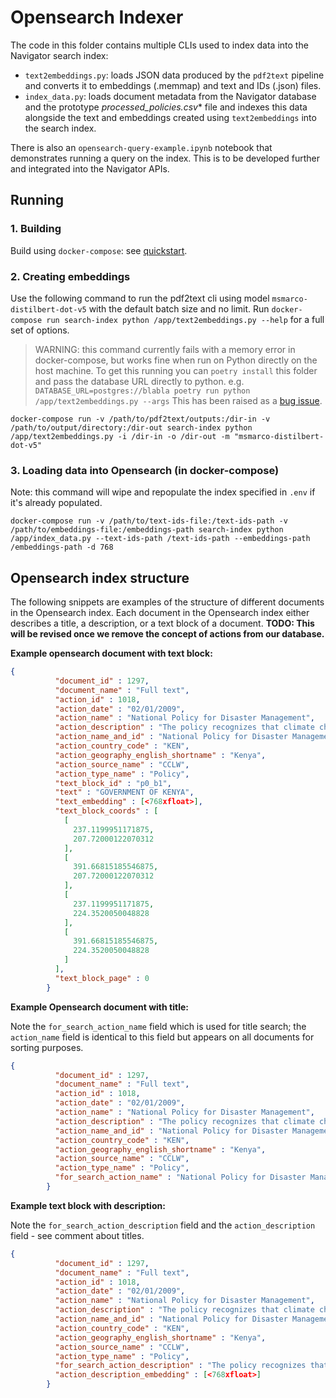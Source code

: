 # Opensearch Indexer

The code in this folder contains multiple CLIs used to index data into the Navigator search index:
* `text2embeddings.py`: loads JSON data produced by the `pdf2text` pipeline and converts it to embeddings (.memmap) and text and IDs (.json) files.
* `index_data.py`: loads document metadata from the Navigator database and the prototype *processed_policies.csv** file and indexes this data alongside the text and embeddings created using `text2embeddings` into the search index.

There is also an `opensearch-query-example.ipynb` notebook that demonstrates running a query on the index. This is to be developed further and integrated into the Navigator APIs.

## Running
### 1. Building

Build using `docker-compose`: see [quickstart](../docs/quickstart.md).

### 2. Creating embeddings
Use the following command to run the pdf2text cli using model `msmarco-distilbert-dot-v5` with the default batch size and no limit. Run `docker-compose run search-index python /app/text2embeddings.py --help` for a full set of options.

> WARNING: this command currently fails with a memory error in docker-compose, but works fine when run on Python directly on the host machine. To get this running you can `poetry install` this folder and pass the database URL directly to python.
> e.g. `DATABASE_URL=postgres://blabla poetry run python /app/text2embeddings.py --args`
> This has been raised as a [bug issue](https://github.com/climatepolicyradar/navigator/issues/438).

```
docker-compose run -v /path/to/pdf2text/outputs:/dir-in -v /path/to/output/directory:/dir-out search-index python /app/text2embeddings.py -i /dir-in -o /dir-out -m "msmarco-distilbert-dot-v5"
```

### 3. Loading data into Opensearch (in docker-compose)

Note: this command will wipe and repopulate the index specified in `.env` if it's already populated.

```
docker-compose run -v /path/to/text-ids-file:/text-ids-path -v /path/to/embeddings-file:/embeddings-path search-index python /app/index_data.py --text-ids-path /text-ids-path --embeddings-path /embeddings-path -d 768
```
## Opensearch index structure

The following snippets are examples of the structure of different documents in the Opensearch index. Each document in the Opensearch index either describes a title, a description, or a text block of a document. **TODO: This will be revised once we remove the concept of actions from our database.**

**Example opensearch document with text block:**

``` json
{
          "document_id" : 1297,
          "document_name" : "Full text",
          "action_id" : 1018,
          "action_date" : "02/01/2009",
          "action_name" : "National Policy for Disaster Management",
          "action_description" : "The policy recognizes that climate change contributes significantly to Kenya's increasing vulnerability to disasters in the last two decades and affects seriously the lives and livelihoods of communities. The policy therefore aims to institutionalise mechanisms to address these disasters and associated vulnerabilities stressing the central role of climate change in any sustainable and integrated National Strategy for Disaster Management.  The policy emphasises preparedness on the part of the government, communities and other stakeholders and proposes to establish and strengthen Disaster Management institutions, partnerships and networking. It proposes to mainstream Disaster Risk Reduction in the development process and strengthen the resilience of vulnerable groups.  Disaster Risk Management encompasses a full continuum from preparedness, relief and rehabilitation, mitigation and prevention including t diversification of vulnerable livelihoods and coping mechanisms. Ministry of State for Special Programmes in the Office of President is appointed as the chief national co-ordinator.",
          "action_name_and_id" : "National Policy for Disaster Management 1297",
          "action_country_code" : "KEN",
          "action_geography_english_shortname" : "Kenya",
          "action_source_name" : "CCLW",
          "action_type_name" : "Policy",
          "text_block_id" : "p0_b1",
          "text" : "GOVERNMENT OF KENYA",
          "text_embedding" : [<768xfloat>],
          "text_block_coords" : [
            [
              237.1199951171875,
              207.72000122070312
            ],
            [
              391.66815185546875,
              207.72000122070312
            ],
            [
              237.1199951171875,
              224.3520050048828
            ],
            [
              391.66815185546875,
              224.3520050048828
            ]
          ],
          "text_block_page" : 0
        }
```

**Example Opensearch document with title:**

Note the `for_search_action_name` field which is used for title search; the `action_name` field is identical to this field but appears on all documents for sorting purposes.

``` json
{
          "document_id" : 1297,
          "document_name" : "Full text",
          "action_id" : 1018,
          "action_date" : "02/01/2009",
          "action_name" : "National Policy for Disaster Management",
          "action_description" : "The policy recognizes that climate change contributes significantly to Kenya's increasing vulnerability to disasters in the last two decades and affects seriously the lives and livelihoods of communities. The policy therefore aims to institutionalise mechanisms to address these disasters and associated vulnerabilities stressing the central role of climate change in any sustainable and integrated National Strategy for Disaster Management.  The policy emphasises preparedness on the part of the government, communities and other stakeholders and proposes to establish and strengthen Disaster Management institutions, partnerships and networking. It proposes to mainstream Disaster Risk Reduction in the development process and strengthen the resilience of vulnerable groups.  Disaster Risk Management encompasses a full continuum from preparedness, relief and rehabilitation, mitigation and prevention including t diversification of vulnerable livelihoods and coping mechanisms. Ministry of State for Special Programmes in the Office of President is appointed as the chief national co-ordinator.",
          "action_name_and_id" : "National Policy for Disaster Management 1297",
          "action_country_code" : "KEN",
          "action_geography_english_shortname" : "Kenya",
          "action_source_name" : "CCLW",
          "action_type_name" : "Policy",
          "for_search_action_name" : "National Policy for Disaster Management"
        }
```

**Example text block with description:**

Note the `for_search_action_description` field and the `action_description` field - see comment about titles.

``` json
{
          "document_id" : 1297,
          "document_name" : "Full text",
          "action_id" : 1018,
          "action_date" : "02/01/2009",
          "action_name" : "National Policy for Disaster Management",
          "action_description" : "The policy recognizes that climate change contributes significantly to Kenya's increasing vulnerability to disasters in the last two decades and affects seriously the lives and livelihoods of communities. The policy therefore aims to institutionalise mechanisms to address these disasters and associated vulnerabilities stressing the central role of climate change in any sustainable and integrated National Strategy for Disaster Management.  The policy emphasises preparedness on the part of the government, communities and other stakeholders and proposes to establish and strengthen Disaster Management institutions, partnerships and networking. It proposes to mainstream Disaster Risk Reduction in the development process and strengthen the resilience of vulnerable groups.  Disaster Risk Management encompasses a full continuum from preparedness, relief and rehabilitation, mitigation and prevention including t diversification of vulnerable livelihoods and coping mechanisms. Ministry of State for Special Programmes in the Office of President is appointed as the chief national co-ordinator.",
          "action_name_and_id" : "National Policy for Disaster Management 1297",
          "action_country_code" : "KEN",
          "action_geography_english_shortname" : "Kenya",
          "action_source_name" : "CCLW",
          "action_type_name" : "Policy",
          "for_search_action_description" : "The policy recognizes that climate change contributes significantly to Kenya's increasing vulnerability to disasters in the last two decades and affects seriously the lives and livelihoods of communities. The policy therefore aims to institutionalise mechanisms to address these disasters and associated vulnerabilities stressing the central role of climate change in any sustainable and integrated National Strategy for Disaster Management.  The policy emphasises preparedness on the part of the government, communities and other stakeholders and proposes to establish and strengthen Disaster Management institutions, partnerships and networking. It proposes to mainstream Disaster Risk Reduction in the development process and strengthen the resilience of vulnerable groups.  Disaster Risk Management encompasses a full continuum from preparedness, relief and rehabilitation, mitigation and prevention including t diversification of vulnerable livelihoods and coping mechanisms. Ministry of State for Special Programmes in the Office of President is appointed as the chief national co-ordinator.",
          "action_description_embedding" : [<768xfloat>]
        }
```